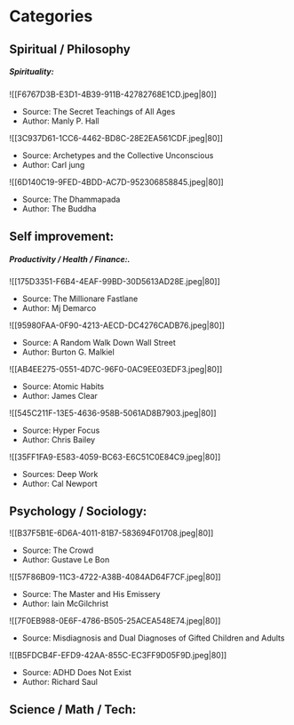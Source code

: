 
# Categories
## **Spiritual / Philosophy**
##### Spirituality:

![[F6767D3B-E3D1-4B39-911B-42782768E1CD.jpeg|80]]
- Source: The Secret Teachings of All Ages
- Author: Manly P. Hall

![[3C937D61-1CC6-4462-BD8C-28E2EA561CDF.jpeg|80]]
- Source: Archetypes and the Collective Unconscious
- Author: Carl jung

![[6D140C19-9FED-4BDD-AC7D-952306858845.jpeg|80]]
- Source: The Dhammapada
- Author: The Buddha

## **Self improvement:**
##### **Productivity / Health / Finance:**.

![[175D3351-F6B4-4EAF-99BD-30D5613AD28E.jpeg|80]]
- Source: The Millionare Fastlane
- Author: Mj Demarco

![[95980FAA-0F90-4213-AECD-DC4276CADB76.jpeg|80]]
- Source: A Random Walk Down Wall Street
- Author: Burton G. Malkiel

![[AB4EE275-0551-4D7C-96F0-0AC9EE03EDF3.jpeg|80]]
- Source: Atomic Habits
- Author: James Clear

![[545C211F-13E5-4636-958B-5061AD8B7903.jpeg|80]]
- Source: Hyper Focus
- Author: Chris Bailey

![[35FF1FA9-E583-4059-BC63-E6C51C0E84C9.jpeg|80]]
- Sources: Deep Work
- Author: Cal Newport

## **Psychology / Sociology:**

![[B37F5B1E-6D6A-4011-81B7-583694F01708.jpeg|80]]
- Source: The Crowd
- Author: Gustave Le Bon

![[57F86B09-11C3-4722-A38B-4084AD64F7CF.jpeg|80]]
- Source: The Master and His Emissery
- Author: Iain McGilchrist

![[7F0EB988-0E6F-4786-B505-25ACEA548E74.jpeg|80]]
- Source: Misdiagnosis and Dual Diagnoses of Gifted Children and Adults

![[B5FDCB4F-EFD9-42AA-855C-EC3FF9D05F9D.jpeg|80]]
- Source: ADHD Does Not Exist
- Author: Richard Saul

## **Science / Math / Tech:**
